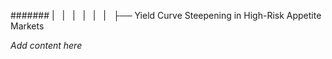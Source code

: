 ####### |   |   |   |   |   |   ├── Yield Curve Steepening in High-Risk Appetite Markets

*Add content here*